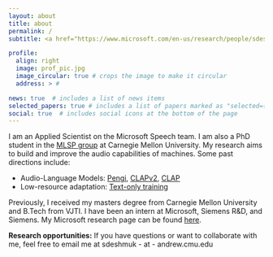 ```yaml
---
layout: about
title: about
permalink: /
subtitle: <a href="https://www.microsoft.com/en-us/research/people/sdeshmukh/">Applied Scientist</a>, <a href="https://www.microsoft.com">Microsoft</a>

profile:
  align: right
  image: prof_pic.jpg
  image_circular: true # crops the image to make it circular
  address: > #

news: true  # includes a list of news items
selected_papers: true # includes a list of papers marked as "selected={true}"
social: true  # includes social icons at the bottom of the page
---
```


I am an Applied Scientist on the Microsoft Speech team. I am also a PhD student in the [MLSP group](http://mlsp.cs.cmu.edu/) at Carnegie Mellon University. My research aims to build and improve the audio capabilities of machines. Some past directions include:
- Audio-Language Models: [Pengi](https://neurips.cc/virtual/2023/poster/70860), [CLAPv2](https://arxiv.org/abs/2309.05767), [CLAP](https://arxiv.org/abs/2206.04769)
- Low-resource adaptation: [Text-only training](https://arxiv.org/abs/2309.07372)

Previously, I received my masters degree from Carnegie Mellon University and B.Tech from VJTI. I have been an intern at Microsoft, Siemens R&D, and Siemens. My Microsoft research page can be found [here](https://www.microsoft.com/en-us/research/people/sdeshmukh/).

**Research opportunities:** If you have questions or want to collaborate with me, feel free to email me at sdeshmuk - at - andrew.cmu.edu
